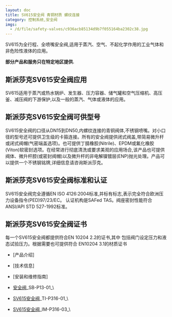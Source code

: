 ```yaml
---
layout: doc
title: SV615安全阀 青铜材质 螺纹连接
category: 控制系统,安全阀
imgs:
  - /d/file/safety-valves/c936acb85134d9b7f055164ba2302c38.jpg
---
```


SV615为全行程、全喷嘴安全阀,适用于蒸汽、空气、不起化学作用的工业气体和非危险性液体的应用。

**部分产品和服务只在特定地区提供.**

## 斯派莎克SV615安全阀应用

SV615适用于蒸汽或热水锅炉、发生器、压力容器、储气罐和空气压缩机、高压釜、减压阀的下游保护,以及一般的蒸汽、气体或液体的应用。

## 斯派莎克SV615安全阀可供型号

SV615安全阀的口径从DN15到DN50,内螺纹连接的青铜阀体,不锈钢喷嘴。对小口径的型号还可提供卫生级的卡箍连接。所有的安全阀提供闭式阀盖,带简易微升杆或闭式阀帽(气密端盖选项)。也可提供丁腈橡胶(Nitrile)、EPDM或氟化橡胶(Viton)软密封选项。在经常进行彻底清洗或要求美观的应用场合,该产品也可提供阀体、微升杆腔(或密封阀帽)以及微升杆的非电解镍镀层(ENP)抛光处理。产品可以提供一个不锈钢铭牌,详细信息请咨询斯派莎克。

## 斯派莎克SV615安全阀标准和认证

SV615安全阀完全遵循EN ISO 4126:2004标准,并标有标志,表示完全符合欧洲压力设备指令(PED)97/23/EC。 认证机构是SAFed TAS。阀座密封性能符合ANSI/API STD 527-1992标准。

## 斯派莎克SV615安全阀证书

每一个SV615安全阀都提供符合EN 10204 2.2的证书,其中 包括阀门设定压力和液态试验压力。根据需要也可提供符合 EN10204 3.1的材质证书

- [产品介绍]
- [技术信息]
- [安装和维修指南]

- [安全阀](https://assets.spiraxvalve.com/pdf/SB-P13-01-%E5%AE%89%E5%85%A8%E9%98%80%202014.pdf)\_SB-P13-01\_\

- [SV615安全阀](https://assets.spiraxvalve.com/pdf/TI-P316-01-SV615安全阀.pdf)\_TI-P316-01\_\

- [SV615安全阀](https://assets.spiraxvalve.com/pdf/IM-P316-03-SV615安全阀.pdf)\_IM-P316-03\_\
